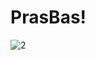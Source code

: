 # PrasBas!
![2](https://user-images.githubusercontent.com/50170332/111430734-e37a1a00-8722-11eb-8c16-d7fe247166d6.gif)